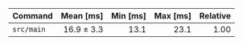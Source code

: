| Command | Mean [ms] | Min [ms] | Max [ms] | Relative |
|:---|---:|---:|---:|---:|
| `src/main` | 16.9 ± 3.3 | 13.1 | 23.1 | 1.00 |
